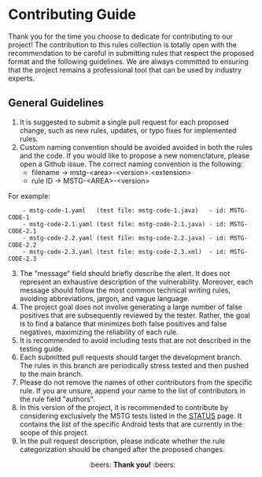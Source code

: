 # Contributing Guide
Thank you for the time you choose to dedicate for contributing to our project!
The contribution to this rules collection is totally open with the recommendation to be careful in submitting rules that respect the proposed format and the following guidelines.
We are always committed to ensuring that the project remains a professional tool that can be used by industry experts.

## General Guidelines
1. It is suggested to submit a single pull request for each proposed change, such as new rules, updates, or typo fixes for implemented rules.
2. Custom naming convention should be avoided avoided in both the rules and the code. If you would like to propose a new nomenclature, please open a Github issue.
The correct naming convention is the following:
    - filename -> mstg-\<area\>-\<version\>.\<extension\>
    - rule ID -> MSTG-\<AREA\>-\<version\>  

For example:
```
    - mstg-code-1.yaml   (test file: mstg-code-1.java)   - id: MSTG-CODE-1  
    - mstg-code-2.1.yaml (test file: mstg-code-2.1.java) - id: MSTG-CODE-2.1  
    - mstg-code-2.2.yaml (test file: mstg-code-2.2.java) - id: MSTG-CODE-2.2  
    - mstg-code-2.3.yaml (test file: mstg-code-2.3.xml)  - id: MSTG-CODE-2.3  
```
3. The "message" field should briefly describe the alert. It does not represent an exhaustive description of the vulnerability. Moreover, each message should follow the most common technical writing rules, avoiding abbreviations, jargon, and vague language.
4. The project goal does not involve generating a large number of false positives that are subsequently reviewed by the tester. Rather, the goal is to find a balance that minimizes both false positives and false negatives, maximizing the reliability of each rule.
5. It is recommended to avoid including tests that are not described in the testing guide.
6. Each submitted pull requests should target the development branch. The rules in this branch are periodically stress tested and then pushed to the main branch.
7. Please do not remove the names of other contributors from the specific rule. If you are unsure, append your name to the list of contributors in the rule field "authors".
8. In this version of the project, it is recommended to contribute by considering exclusively the MSTG tests listed in the [STATUS](https://github.com/mindedsecurity/semgrep-rules-android-security/blob/main/status.md) page. It contains the list of the specific Android tests that are currently in the scope of this project.
9. In the pull request description, please indicate whether the rule categorization should be changed after the proposed changes.

<div align=center>
:beers: <b>Thank you!</b> :beers:
</div>
